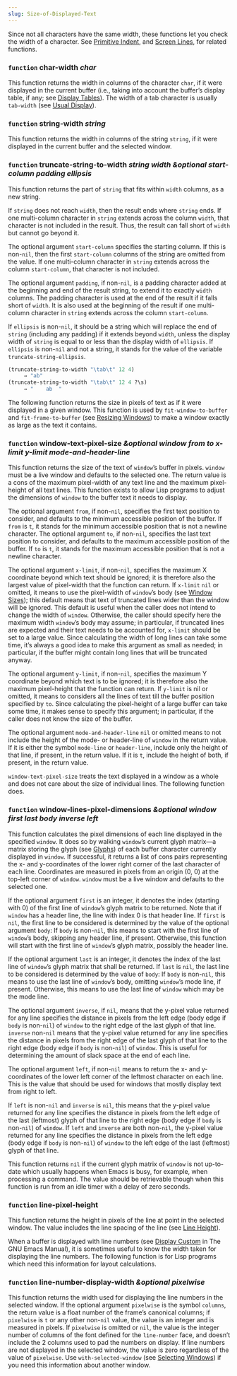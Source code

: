 ```yaml
---
slug: Size-of-Displayed-Text
---
```


Since not all characters have the same width, these functions let you check the width of a character. See [Primitive Indent](Primitive-Indent), and [Screen Lines](Screen-Lines), for related functions.

### <span className="tag function">`function`</span> **char-width** *char*

This function returns the width in columns of the character `char`, if it were displayed in the current buffer (i.e., taking into account the buffer’s display table, if any; see [Display Tables](Display-Tables)). The width of a tab character is usually `tab-width` (see [Usual Display](Usual-Display)).

### <span className="tag function">`function`</span> **string-width** *string*

This function returns the width in columns of the string `string`, if it were displayed in the current buffer and the selected window.

### <span className="tag function">`function`</span> **truncate-string-to-width** *string width \&optional start-column padding ellipsis*

This function returns the part of `string` that fits within `width` columns, as a new string.

If `string` does not reach `width`, then the result ends where `string` ends. If one multi-column character in `string` extends across the column `width`, that character is not included in the result. Thus, the result can fall short of `width` but cannot go beyond it.

The optional argument `start-column` specifies the starting column. If this is non-`nil`, then the first `start-column` columns of the string are omitted from the value. If one multi-column character in `string` extends across the column `start-column`, that character is not included.

The optional argument `padding`, if non-`nil`, is a padding character added at the beginning and end of the result string, to extend it to exactly `width` columns. The padding character is used at the end of the result if it falls short of `width`. It is also used at the beginning of the result if one multi-column character in `string` extends across the column `start-column`.

If `ellipsis` is non-`nil`, it should be a string which will replace the end of `string` (including any padding) if it extends beyond `width`, unless the display width of `string` is equal to or less than the display width of `ellipsis`. If `ellipsis` is non-`nil` and not a string, it stands for the value of the variable `truncate-string-ellipsis`.

```lisp
(truncate-string-to-width "\tab\t" 12 4)
     ⇒ "ab"
(truncate-string-to-width "\tab\t" 12 4 ?\s)
     ⇒ "    ab  "
```

The following function returns the size in pixels of text as if it were displayed in a given window. This function is used by `fit-window-to-buffer` and `fit-frame-to-buffer` (see [Resizing Windows](Resizing-Windows)) to make a window exactly as large as the text it contains.

### <span className="tag function">`function`</span> **window-text-pixel-size** *\&optional window from to x-limit y-limit mode-and-header-line*

This function returns the size of the text of `window`’s buffer in pixels. `window` must be a live window and defaults to the selected one. The return value is a cons of the maximum pixel-width of any text line and the maximum pixel-height of all text lines. This function exists to allow Lisp programs to adjust the dimensions of `window` to the buffer text it needs to display.

The optional argument `from`, if non-`nil`, specifies the first text position to consider, and defaults to the minimum accessible position of the buffer. If `from` is `t`, it stands for the minimum accessible position that is not a newline character. The optional argument `to`, if non-`nil`, specifies the last text position to consider, and defaults to the maximum accessible position of the buffer. If `to` is `t`, it stands for the maximum accessible position that is not a newline character.

The optional argument `x-limit`, if non-`nil`, specifies the maximum X coordinate beyond which text should be ignored; it is therefore also the largest value of pixel-width that the function can return. If `x-limit` `nil` or omitted, it means to use the pixel-width of `window`’s body (see [Window Sizes](Window-Sizes)); this default means that text of truncated lines wider than the window will be ignored. This default is useful when the caller does not intend to change the width of `window`. Otherwise, the caller should specify here the maximum width `window`’s body may assume; in particular, if truncated lines are expected and their text needs to be accounted for, `x-limit` should be set to a large value. Since calculating the width of long lines can take some time, it’s always a good idea to make this argument as small as needed; in particular, if the buffer might contain long lines that will be truncated anyway.

The optional argument `y-limit`, if non-`nil`, specifies the maximum Y coordinate beyond which text is to be ignored; it is therefore also the maximum pixel-height that the function can return. If `y-limit` is nil or omitted, it means to considers all the lines of text till the buffer position specified by `to`. Since calculating the pixel-height of a large buffer can take some time, it makes sense to specify this argument; in particular, if the caller does not know the size of the buffer.

The optional argument `mode-and-header-line` `nil` or omitted means to not include the height of the mode- or header-line of `window` in the return value. If it is either the symbol `mode-line` or `header-line`, include only the height of that line, if present, in the return value. If it is `t`, include the height of both, if present, in the return value.

`window-text-pixel-size` treats the text displayed in a window as a whole and does not care about the size of individual lines. The following function does.

### <span className="tag function">`function`</span> **window-lines-pixel-dimensions** *\&optional window first last body inverse left*

This function calculates the pixel dimensions of each line displayed in the specified `window`. It does so by walking `window`’s current glyph matrix—a matrix storing the glyph (see [Glyphs](Glyphs)) of each buffer character currently displayed in `window`. If successful, it returns a list of cons pairs representing the x- and y-coordinates of the lower right corner of the last character of each line. Coordinates are measured in pixels from an origin (0, 0) at the top-left corner of `window`. `window` must be a live window and defaults to the selected one.

If the optional argument `first` is an integer, it denotes the index (starting with 0) of the first line of `window`’s glyph matrix to be returned. Note that if `window` has a header line, the line with index 0 is that header line. If `first` is `nil`, the first line to be considered is determined by the value of the optional argument `body`: If `body` is non-`nil`, this means to start with the first line of `window`’s body, skipping any header line, if present. Otherwise, this function will start with the first line of `window`’s glyph matrix, possibly the header line.

If the optional argument `last` is an integer, it denotes the index of the last line of `window`’s glyph matrix that shall be returned. If `last` is `nil`, the last line to be considered is determined by the value of `body`: If `body` is non-`nil`, this means to use the last line of `window`’s body, omitting `window`’s mode line, if present. Otherwise, this means to use the last line of `window` which may be the mode line.

The optional argument `inverse`, if `nil`, means that the y-pixel value returned for any line specifies the distance in pixels from the left edge (body edge if `body` is non-`nil`) of `window` to the right edge of the last glyph of that line. `inverse` non-`nil` means that the y-pixel value returned for any line specifies the distance in pixels from the right edge of the last glyph of that line to the right edge (body edge if `body` is non-`nil`) of `window`. This is useful for determining the amount of slack space at the end of each line.

The optional argument `left`, if non-`nil` means to return the x- and y-coordinates of the lower left corner of the leftmost character on each line. This is the value that should be used for windows that mostly display text from right to left.

If `left` is non-`nil` and `inverse` is `nil`, this means that the y-pixel value returned for any line specifies the distance in pixels from the left edge of the last (leftmost) glyph of that line to the right edge (body edge if `body` is non-`nil`) of `window`. If `left` and `inverse` are both non-`nil`, the y-pixel value returned for any line specifies the distance in pixels from the left edge (body edge if `body` is non-`nil`) of `window` to the left edge of the last (leftmost) glyph of that line.

This function returns `nil` if the current glyph matrix of `window` is not up-to-date which usually happens when Emacs is busy, for example, when processing a command. The value should be retrievable though when this function is run from an idle timer with a delay of zero seconds.

### <span className="tag function">`function`</span> **line-pixel-height**

This function returns the height in pixels of the line at point in the selected window. The value includes the line spacing of the line (see [Line Height](Line-Height)).

When a buffer is displayed with line numbers (see [Display Custom](https://www.gnu.org/software/emacs/manual/html_mono/emacs.html#Display-Custom) in The GNU Emacs Manual), it is sometimes useful to know the width taken for displaying the line numbers. The following function is for Lisp programs which need this information for layout calculations.

### <span className="tag function">`function`</span> **line-number-display-width** *\&optional pixelwise*

This function returns the width used for displaying the line numbers in the selected window. If the optional argument `pixelwise` is the symbol `columns`, the return value is a float number of the frame’s canonical columns; if `pixelwise` is `t` or any other non-`nil` value, the value is an integer and is measured in pixels. If `pixelwise` is omitted or `nil`, the value is the integer number of columns of the font defined for the `line-number` face, and doesn’t include the 2 columns used to pad the numbers on display. If line numbers are not displayed in the selected window, the value is zero regardless of the value of `pixelwise`. Use `with-selected-window` (see [Selecting Windows](Selecting-Windows)) if you need this information about another window.
